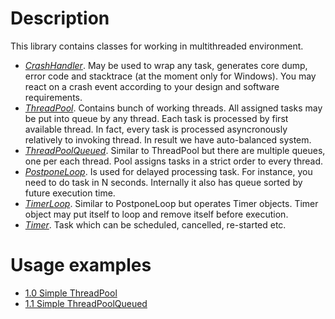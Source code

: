 # Description
This library contains classes for working in multithreaded environment.
- *[CrashHandler](https://github.com/darkessence87/psi-thread/blob/master/psi/include/psi/thread/CrashHandler.h)*. May be used to wrap any task, generates core dump, error code and stacktrace (at the moment only for Windows). You may react on a crash event according to your design and software requirements.
- *[ThreadPool](https://github.com/darkessence87/psi-thread/blob/master/psi/include/psi/thread/ThreadPool.h)*. Contains bunch of working threads. All assigned tasks may be put into queue by any thread. Each task is processed by first available thread. In fact, every task is processed asyncronously relatively to invoking thread. In result we have auto-balanced system. 
- *[ThreadPoolQueued](https://github.com/darkessence87/psi-thread/blob/master/psi/include/psi/thread/ThreadPoolQueued.h)*. Similar to ThreadPool but there are multiple queues, one per each thread. Pool assigns tasks in a strict order to every thread.
- *[PostponeLoop](https://github.com/darkessence87/psi-thread/blob/master/psi/include/psi/thread/PostponeLoop.h)*. Is used for delayed processing task. For instance, you need to do task in N seconds. Internally it also has queue sorted by future execution time. 
- *[TimerLoop](https://github.com/darkessence87/psi-thread/blob/master/psi/include/psi/thread/TimerLoop.h)*. Similar to PostponeLoop but operates Timer objects. Timer object may put itself to loop and remove itself before execution.
- *[Timer](https://github.com/darkessence87/psi-thread/blob/master/psi/include/psi/thread/Timer.h)*. Task which can be scheduled, cancelled, re-started etc. 

# Usage examples
* [1.0 Simple ThreadPool](https://github.com/darkessence87/psi-thread/tree/master/psi/examples/1.0_Simple_ThreadPool)
* [1.1 Simple ThreadPoolQueued](https://github.com/darkessence87/psi-thread/tree/master/psi/examples/1.1_Simple_ThreadPoolQueued)
